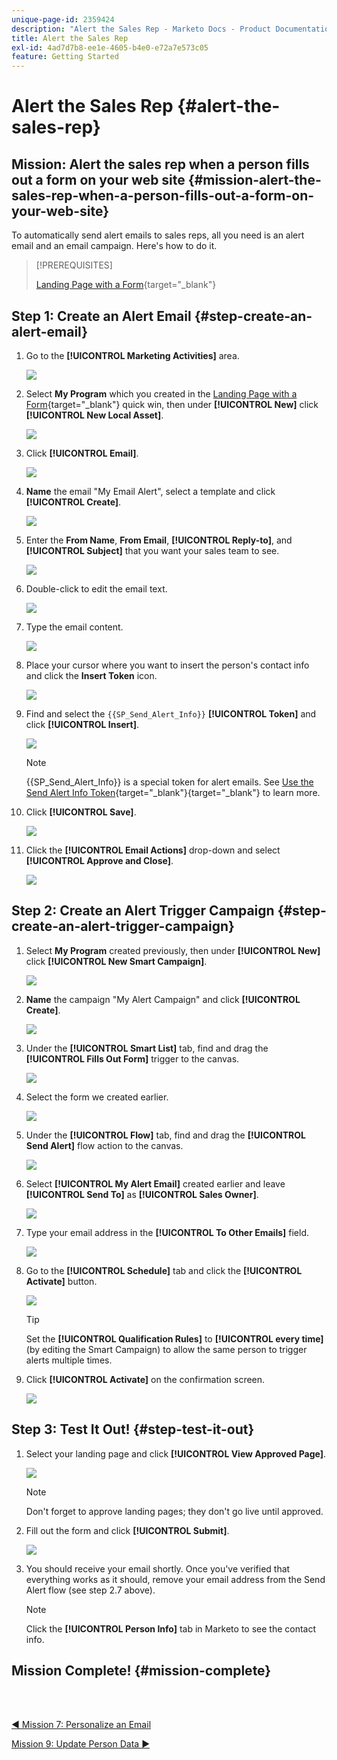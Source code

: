```yaml
---
unique-page-id: 2359424
description: "Alert the Sales Rep - Marketo Docs - Product Documentation"
title: Alert the Sales Rep
exl-id: 4ad7d7b8-ee1e-4605-b4e0-e72a7e573c05
feature: Getting Started
---
```

# Alert the Sales Rep {#alert-the-sales-rep}

## Mission: Alert the sales rep when a person fills out a form on your web site {#mission-alert-the-sales-rep-when-a-person-fills-out-a-form-on-your-web-site}

To automatically send alert emails to sales reps, all you need is an alert email and an email campaign. Here's how to do it.

>[!PREREQUISITES]
>
>[Landing Page with a Form](/help/marketo/getting-started/quick-wins/landing-page-with-a-form.md){target="_blank"}

## Step 1: Create an Alert Email {#step-create-an-alert-email}

1. Go to the **[!UICONTROL Marketing Activities]** area.

   ![](assets/alert-the-sales-rep-1.png)

1. Select **My Program** which you created in the [Landing Page with a Form](/help/marketo/getting-started/quick-wins/landing-page-with-a-form.md){target="_blank"} quick win, then under **[!UICONTROL New]** click **[!UICONTROL New Local Asset]**.

   ![](assets/alert-the-sales-rep-2.png)

1. Click **[!UICONTROL Email]**.

   ![](assets/alert-the-sales-rep-3.png)

1. **Name** the email "My Email Alert", select a template and click **[!UICONTROL Create]**.

   ![](assets/alert-the-sales-rep-4.png)

1. Enter the **From Name**, **From Email**, **[!UICONTROL Reply-to]**, and **[!UICONTROL Subject]** that you want your sales team to see.

   ![](assets/alert-the-sales-rep-5.png)

1. Double-click to edit the email text.

   ![](assets/alert-the-sales-rep-6.png)

1. Type the email content.

   ![](assets/alert-the-sales-rep-7.png)

1. Place your cursor where you want to insert the person's contact info and click the **Insert Token** icon.

   ![](assets/alert-the-sales-rep-8.png)

1. Find and select the `{{SP_Send_Alert_Info}}` **[!UICONTROL Token]** and click **[!UICONTROL Insert]**.

   ![](assets/alert-the-sales-rep-9.png)

   >[!NOTE]
   >
   >{{SP_Send_Alert_Info}} is a special token for alert emails. See [Use the Send Alert Info Token](/help/marketo/product-docs/email-marketing/general/using-tokens/use-the-send-alert-info-token.md){target="_blank"}{target="_blank"} to learn more.

1. Click **[!UICONTROL Save]**.

   ![](assets/alert-the-sales-rep-10.png)

1. Click the **[!UICONTROL Email Actions]** drop-down and select **[!UICONTROL Approve and Close]**.

   ![](assets/alert-the-sales-rep-11.png)

## Step 2: Create an Alert Trigger Campaign {#step-create-an-alert-trigger-campaign}

1. Select **My Program** created previously, then under **[!UICONTROL New]** click **[!UICONTROL New Smart Campaign]**.

   ![](assets/alert-the-sales-rep-12.png)

1. **Name** the campaign "My Alert Campaign" and click **[!UICONTROL Create]**.

   ![](assets/alert-the-sales-rep-13.png)

1. Under the **[!UICONTROL Smart List]** tab, find and drag the **[!UICONTROL Fills Out Form]** trigger to the canvas.

   ![](assets/alert-the-sales-rep-14.png)

1. Select the form we created earlier.

   ![](assets/alert-the-sales-rep-15.png)

1. Under the **[!UICONTROL Flow]** tab, find and drag the **[!UICONTROL Send Alert]** flow action to the canvas.

   ![](assets/alert-the-sales-rep-16.png)

1. Select **[!UICONTROL My Alert Email]** created earlier and leave **[!UICONTROL Send To]** as **[!UICONTROL Sales Owner]**.

   ![](assets/alert-the-sales-rep-17.png)

1. Type your email address in the **[!UICONTROL To Other Emails]** field.

   ![](assets/alert-the-sales-rep-18.png)

1. Go to the **[!UICONTROL Schedule]** tab and click the **[!UICONTROL Activate]** button.

   ![](assets/alert-the-sales-rep-19.png)

   >[!TIP]
   >
   >Set the **[!UICONTROL Qualification Rules]** to **[!UICONTROL every time]** (by editing the Smart Campaign)  to allow the same person to trigger alerts multiple times.

1. Click **[!UICONTROL Activate]** on the confirmation screen.

   ![](assets/alert-the-sales-rep-20.png)

## Step 3: Test It Out! {#step-test-it-out}

1. Select your landing page and click **[!UICONTROL View Approved Page]**.

   ![](assets/alert-the-sales-21.png)

   >[!NOTE]
   >
   >Don't forget to approve landing pages; they don't go live until approved.

1. Fill out the form and click **[!UICONTROL Submit]**.

   ![](assets/alert-the-sales-22.png)

1. You should receive your email shortly. Once you've verified that everything works as it should, remove your email address from the Send Alert flow (see step 2.7 above).

   >[!NOTE]
   >
   >Click the **[!UICONTROL Person Info]** tab in Marketo to see the contact info.

## Mission Complete! {#mission-complete}

<br>&nbsp;

[◄ Mission 7: Personalize an Email](/help/marketo/getting-started/quick-wins/personalize-an-email.md)

[Mission 9: Update Person Data ►](/help/marketo/getting-started/quick-wins/update-person-data.md)
